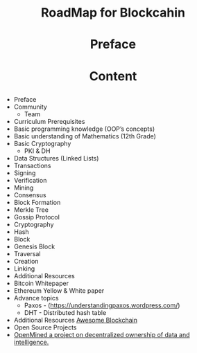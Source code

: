 # <p align="center">RoadMap for Blockcahin</p>

# <p align="center">Preface</p>

# <p align="center">Content</p>
- Preface
- Community 
  - Team
- Curriculum
Prerequisites
- Basic programming knowledge (OOP’s concepts)
- Basic understanding of Mathematics (12th Grade)
- Basic Cryptography 
	- PKI & DH
- Data Structures (Linked Lists)
- Transactions
- Signing
- Verification
- Mining
- Consensus
- Block Formation
- Merkle Tree
- Gossip Protocol
- Cryptography
- Hash
- Block
- Genesis Block
- Traversal
- Creation
- Linking
- Additional Resources
- Bitcoin Whitepaper
- Ethereum Yellow & White paper
- Advance topics
  - Paxos - (https://understandingpaxos.wordpress.com/)
  - DHT - Distributed hash table
- Additional Resources
  [Awesome Blockchain](https://github.com/coderplex/awesome-blockchain)
- Open Source Projects
 - [OpenMined a project on decentralized ownership of data and intelligence.](https://github.com/OpenMined/)

